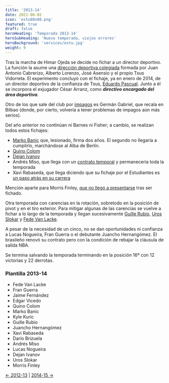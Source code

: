 ```yaml
---
title: '2013-14'
date: 2021-06-02
icon: 'estu80x80.png'
featured: true
draft: false
heroHeading: 'Temporada 2013-14'
heroSubHeading: 'Nueva temporada, viejos errores'
heroBackground: 'services/estu.jpg'
weight: 9
---
```


Tras la marcha de Himar Ojeda se decide no fichar a un director deportivo. La función la asume una [dirección deportiva colegiada](https://www.solobasket.com/liga-endesa/hay-once-equipos-acb-que-deberian-jugar-diez-partidos-mas-en-casa-por-temporada) formada por Juan Antonio Cabrerizo, Alberto Lorenzo, José Asensio y el propio Txus Vidorreta. El experimento concluyó con el fichaje, ya en enero de 2014, de un director deportivo de la confianza de Txus, [Eduardo Pascual](https://www.movistarestudiantes.com/prensa/noticias/eduardo-pascual-nuevo-director-deportivo-de-tuenti-movil-estudiantes/). Junto a él se incorpora el exjugador César Arranz, como ***directivo encargado del área deportiva***.

Otro de los que sale del club por [impagos](https://www.malagahoy.es/deportes/German-Gabriel-marcha-Bilbao_0_708829599.html) es Germán Gabriel, que recala en Bilbao (donde, por cierto, volvería a tener problemas de impagos aún más serios).

Del año anterior no continúan ni Barnes ni Fisher; a cambio, se realizan todos estos fichajes:

* [Marko Banic](https://www.movistarestudiantes.com/prensa/noticias/marko-banic-firma-por-dos-anos-con-estudiantes-donde-se-reencontrara-con-txus/) que, lesionado, firma dos años. El segundo no llegaría a cumplirlo, marchándose al Alba de Berlín.
* [Quino Colom](https://www.movistarestudiantes.com/prensa/noticias/quino-colom-nuevo-timonel-para-estudiantes/)
* [Dejan Ivanov](https://www.movistarestudiantes.com/prensa/noticias/dejan-ivanov-experiencia-europea-para-reforzar-la-pintura-de-estudiantes/)
* Andrés Miso, que llega con un [contrato temporal](https://www.marca.com/2013/09/28/baloncesto/acb/1380383472.html) y permanecería toda la temporada
* Xavi Rabaseda, que llega diciendo que su fichaje por el Estudiantes es [un paso atrás en su carrera](https://as.com/baloncesto/2013/08/28/acb/1377723040_431090.html)

Mención aparte para Morris Finley, [que no llegó a presentarse](https://www.gigantes.com/liga-endesa/otro-mazazo-el-estudiantes-se-queda-sin-finley-vuelve-a-ee-uu-por-problemas-personales/) tras ser fichado.

Otra temporada con carencias en la rotación, sobretodo en la posición de pivot y en el tiro exterior. Para mitigar algunas de las carencias se vuelve a fichar a lo largo de la temporada y llegan sucesivamente [Guille Rubio](https://www.europapress.es/deportes/baloncesto-00163/noticia-guille-rubio-ficha-mes-estudiantes-20131024175121.html), [Uros Slokar](https://as.com/baloncesto/2013/12/16/acb/1387215769_871868.html) y [Fede Van Lacke](https://as.com/baloncesto/2014/01/28/acb/1390911241_052263.html).

A pesar de la necesidad de un cinco, no se dan oportunidades ni confianza a Lucas Nogueira, Fran Guerra o el debutante Juancho Hernangómez. El brasileño renovó su contrato pero con la condición de rebajar la cláusula de salida NBA.

Se termina salvando la temporada terminando en la posición 16º con 12 victorias y 22 derrotas.

### Plantilla 2013-14

- Fede Van Lacke
- Fran Guerra
- Jaime Fernández
- Edgar Vicedo
- Quino Colom
- Marko Banic
- Kyle Kuric
- Guille Rubio
- Juancho Hernangómez
- Xavi Rabaseda
- Darío Brizuela
- Andrés Miso
- Lucas Nogueira
- Dejan Ivanov
- Uros Slokar
- Morris Finley

[← 2012-13](https://nuestroestu.es/cronologia/2012-13/) | [2014-15 →](https://nuestroestu.es/cronologia/2014-15/)